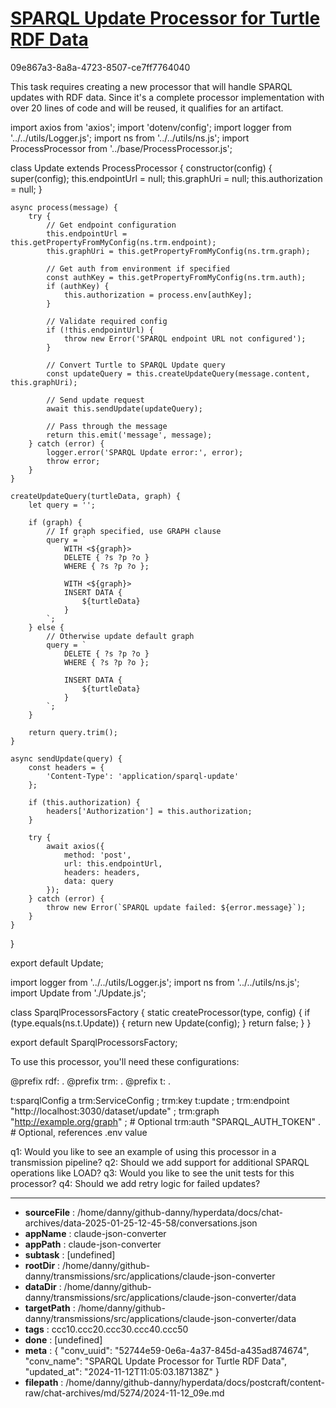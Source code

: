 # [SPARQL Update Processor for Turtle RDF Data](https://claude.ai/chat/52744e59-0e6a-4a37-845d-a435ad874674)

09e867a3-8a8a-4723-8507-ce7ff7764040

 <antThinking>This task requires creating a new processor that will handle SPARQL updates with RDF data. Since it's a complete processor implementation with over 20 lines of code and will be reused, it qualifies for an artifact.</antThinking>

<antArtifact identifier="sparql-update-processor" type="application/vnd.ant.code" language="javascript" title="SPARQL Update Processor">
import axios from 'axios';
import 'dotenv/config';
import logger from '../../utils/Logger.js';
import ns from '../../utils/ns.js';
import ProcessProcessor from '../base/ProcessProcessor.js';

class Update extends ProcessProcessor {
    constructor(config) {
        super(config);
        this.endpointUrl = null;
        this.graphUri = null;
        this.authorization = null;
    }

    async process(message) {
        try {
            // Get endpoint configuration
            this.endpointUrl = this.getPropertyFromMyConfig(ns.trm.endpoint);
            this.graphUri = this.getPropertyFromMyConfig(ns.trm.graph);
            
            // Get auth from environment if specified
            const authKey = this.getPropertyFromMyConfig(ns.trm.auth);
            if (authKey) {
                this.authorization = process.env[authKey];
            }

            // Validate required config
            if (!this.endpointUrl) {
                throw new Error('SPARQL endpoint URL not configured');
            }

            // Convert Turtle to SPARQL Update query
            const updateQuery = this.createUpdateQuery(message.content, this.graphUri);

            // Send update request
            await this.sendUpdate(updateQuery);

            // Pass through the message
            return this.emit('message', message);
        } catch (error) {
            logger.error('SPARQL Update error:', error);
            throw error;
        }
    }

    createUpdateQuery(turtleData, graph) {
        let query = '';
        
        if (graph) {
            // If graph specified, use GRAPH clause
            query = `
                WITH <${graph}>
                DELETE { ?s ?p ?o }
                WHERE { ?s ?p ?o };
                
                WITH <${graph}>
                INSERT DATA {
                    ${turtleData}
                }
            `;
        } else {
            // Otherwise update default graph
            query = `
                DELETE { ?s ?p ?o }
                WHERE { ?s ?p ?o };
                
                INSERT DATA {
                    ${turtleData}
                }
            `;
        }
        
        return query.trim();
    }

    async sendUpdate(query) {
        const headers = {
            'Content-Type': 'application/sparql-update'
        };

        if (this.authorization) {
            headers['Authorization'] = this.authorization;
        }

        try {
            await axios({
                method: 'post',
                url: this.endpointUrl,
                headers: headers,
                data: query
            });
        } catch (error) {
            throw new Error(`SPARQL update failed: ${error.message}`);
        }
    }
}

export default Update;
</antArtifact>

<antArtifact identifier="sparql-processors-factory" type="application/vnd.ant.code" language="javascript" title="SPARQL Processors Factory">
import logger from '../../utils/Logger.js';
import ns from '../../utils/ns.js';
import Update from './Update.js';

class SparqlProcessorsFactory {
    static createProcessor(type, config) {
        if (type.equals(ns.t.Update)) {
            return new Update(config);
        }
        return false;
    }
}

export default SparqlProcessorsFactory;
</antArtifact>

To use this processor, you'll need these configurations:

<antArtifact identifier="processor-config-example" type="application/vnd.ant.code" language="turtle" title="Example processors-config.ttl">
@prefix rdf: <http://www.w3.org/1999/02/22-rdf-syntax-ns#> .
@prefix trm: <http://purl.org/stuff/transmission/> .
@prefix t: <http://hyperdata.it/transmissions/> .

t:sparqlConfig a trm:ServiceConfig ;
    trm:key t:update ;
    trm:endpoint "http://localhost:3030/dataset/update" ;
    trm:graph "http://example.org/graph" ;  # Optional
    trm:auth "SPARQL_AUTH_TOKEN" .          # Optional, references .env value
</antArtifact>

q1: Would you like to see an example of using this processor in a transmission pipeline?
q2: Should we add support for additional SPARQL operations like LOAD?
q3: Would you like to see the unit tests for this processor?
q4: Should we add retry logic for failed updates?

---

* **sourceFile** : /home/danny/github-danny/hyperdata/docs/chat-archives/data-2025-01-25-12-45-58/conversations.json
* **appName** : claude-json-converter
* **appPath** : claude-json-converter
* **subtask** : [undefined]
* **rootDir** : /home/danny/github-danny/transmissions/src/applications/claude-json-converter
* **dataDir** : /home/danny/github-danny/transmissions/src/applications/claude-json-converter/data
* **targetPath** : /home/danny/github-danny/transmissions/src/applications/claude-json-converter/data
* **tags** : ccc10.ccc20.ccc30.ccc40.ccc50
* **done** : [undefined]
* **meta** : {
  "conv_uuid": "52744e59-0e6a-4a37-845d-a435ad874674",
  "conv_name": "SPARQL Update Processor for Turtle RDF Data",
  "updated_at": "2024-11-12T11:05:03.187138Z"
}
* **filepath** : /home/danny/github-danny/hyperdata/docs/postcraft/content-raw/chat-archives/md/5274/2024-11-12_09e.md